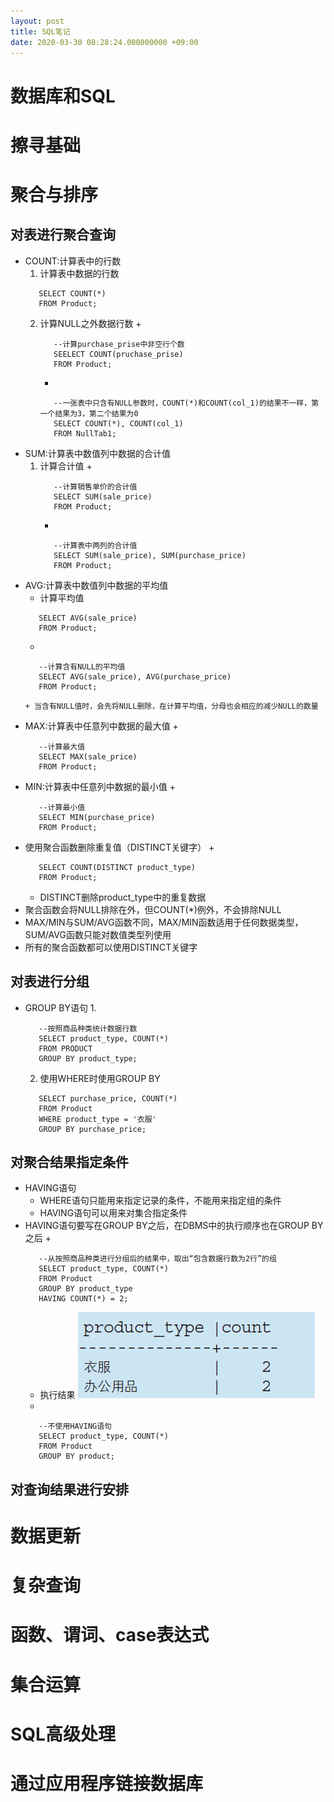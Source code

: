 ```yaml
---
layout: post
title: SQL笔记
date: 2020-03-30 08:28:24.000000000 +09:00
---
```


# 数据库和SQL

# 擦寻基础

# 聚合与排序

## 对表进行聚合查询
   + COUNT:计算表中的行数
      1. 计算表中数据的行数
      ```
         SELECT COUNT(*)
         FROM Product;
      ```
      2. 计算NULL之外数据行数
         + 
         ```
            --计算purchase_prise中非空行个数
            SEELECT COUNT(pruchase_prise)
            FROM Product;
         ```
         + 
         ```
            --一张表中只含有NULL参数时，COUNT(*)和COUNT(col_1)的结果不一样，第一个结果为3，第二个结果为0
            SELECT COUNT(*), COUNT(col_1)
            FROM NullTab1;
         ```
   + SUM:计算表中数值列中数据的合计值
      1. 计算合计值
         + 
         ```
            --计算销售单价的合计值
            SELECT SUM(sale_price)
            FROM Product;
         ```
         + 
         ```
            --计算表中两列的合计值
            SELECT SUM(sale_price), SUM(purchase_price)
            FROM Product;
         ```
   + AVG:计算表中数值列中数据的平均值
      + 计算平均值
      ```
         SELECT AVG(sale_price)
         FROM Product;
      ```
      + 
      ```
         --计算含有NULL的平均值
         SELECT AVG(sale_price), AVG(purchase_price)
         FROM Product;
      ```
         + 当含有NULL值时，会先将NULL删除，在计算平均值，分母也会相应的减少NULL的数量
   + MAX:计算表中任意列中数据的最大值
      + 
      ```
         --计算最大值
         SELECT MAX(sale_price)
         FROM Product;
      ```
   + MIN:计算表中任意列中数据的最小值
      + 
      ```
         --计算最小值
         SELECT MIN(purchase_price)
         FROM Product;
      ```
   + 使用聚合函数删除重复值（DISTINCT关键字）
      + 
      ```
         SELECT COUNT(DISTINCT product_type)
         FROM Product;
      ```
      + DISTINCT删除product_type中的重复数据
   + 聚合函数会将NULL排除在外，但COUNT(*)例外，不会排除NULL
   + MAX/MIN与SUM/AVG函数不同，MAX/MIN函数适用于任何数据类型，SUM/AVG函数只能对数值类型列使用
   + 所有的聚合函数都可以使用DISTINCT关键字

## 对表进行分组
   + GROUP BY语句
      1. 
      ```
         --按照商品种类统计数据行数
         SELECT product_type, COUNT(*)
         FROM PRODUCT
         GROUP BY product_type;
      ```
      2. 使用WHERE时使用GROUP BY
      ```
         SELECT purchase_price, COUNT(*)
         FROM Product
         WHERE product_type = '衣服'
         GROUP BY purchase_price;
      ```

## 对聚合结果指定条件
   + HAVING语句
      + WHERE语句只能用来指定记录的条件，不能用来指定组的条件
      + HAVING语句可以用来对集合指定条件
   + HAVING语句要写在GROUP BY之后，在DBMS中的执行顺序也在GROUP BY之后
      + 
      ```
         --从按照商品种类进行分组后的结果中，取出“包含数据行数为2行”的组
         SELECT product_type, COUNT(*)
         FROM Product
         GROUP BY product_type
         HAVING COUNT(*) = 2;
      ```
      + 执行结果
      ![avatar](/assets/images/使用HAVING.png)
      + 
      ```
         --不使用HAVING语句
         SELECT product_type, COUNT(*)
         FROM Product
         GROUP BY product;
      ```

## 对查询结果进行安排

# 数据更新

# 复杂查询

# 函数、谓词、case表达式

# 集合运算

# SQL高级处理

# 通过应用程序链接数据库

# 
